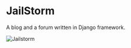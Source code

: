 # JailStorm

A blog and a forum written in Django framework.

![Jailstorm](https://i.imgur.com/HurxwH2.png)

